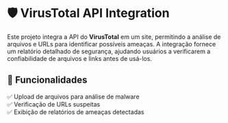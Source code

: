 # 🛡️ VirusTotal API Integration  

Este projeto integra a API do **VirusTotal** em um site, permitindo a análise de arquivos e URLs para identificar possíveis ameaças. A integração fornece um relatório detalhado de segurança, ajudando usuários a verificarem a confiabilidade de arquivos e links antes de usá-los.  

## 🚀 Funcionalidades  
✅ Upload de arquivos para análise de malware  
✅ Verificação de URLs suspeitas  
✅ Exibição de relatórios de ameaças detectadas  
